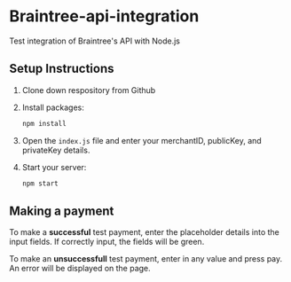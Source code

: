 # Braintree-api-integration
Test integration of Braintree's API with Node.js




## Setup Instructions

1. Clone down respository from Github

2. Install packages:

   ```sh
   npm install
   ```

3. Open the `index.js` file and enter your merchantID, publicKey, and privateKey details.

4. Start your server:

   ```sh
   npm start
   ```


## Making a payment

To make a **successful** test payment, enter the placeholder details into the input fields. If correctly input, the fields will be green.

To make an **unsuccessfull** test payment, enter in any value and press pay. An error will be displayed on the page.
